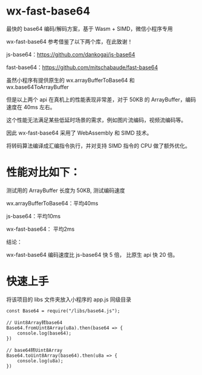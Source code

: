 # wx-fast-base64
最快的 base64 编码/解码方案，基于 Wasm + SIMD，微信小程序专用

wx-fast-base64 参考借鉴了以下两个库，在此致谢！

js-base64：https://github.com/dankogai/js-base64

fast-base64：https://github.com/mitschabaude/fast-base64

虽然小程序有提供原生的 wx.arrayBufferToBase64 和 wx.base64ToArrayBuffer

但是以上两个 api 在真机上的性能表现非常差，对于 50KB 的 ArrayBuffer，编码速度在 40ms 左右。

这个性能无法满足某些低延时场景的需求，例如图片流编码，视频流编码等。

因此 wx-fast-base64 采用了 WebAssembly 和 SIMD 技术。

将转码算法编译成汇编指令执行，并对支持 SIMD 指令的 CPU 做了额外优化。

# 性能对比如下：

测试用的 ArrayBuffer 长度为 50KB, 测试编码速度

wx.arrayBufferToBase64：平均40ms

js-base64：平均10ms

wx-fast-base64： 平均2ms

结论：

wx-fast-base64 编码速度比 js-base64 快 5 倍， 比原生 api 快 20 倍。


# 快速上手
将该项目的 libs 文件夹放入小程序的 app.js 同级目录

```
const Base64 = require("/libs/base64.js");

// Uint8Array转base64
Base64.fromUint8Array(u8a).then(base64 => {
    console.log(base64);
})

// base64转Uint8Array
Base64.toUint8Array(base64).then(u8a => {
    console.log(u8a);
})
```
